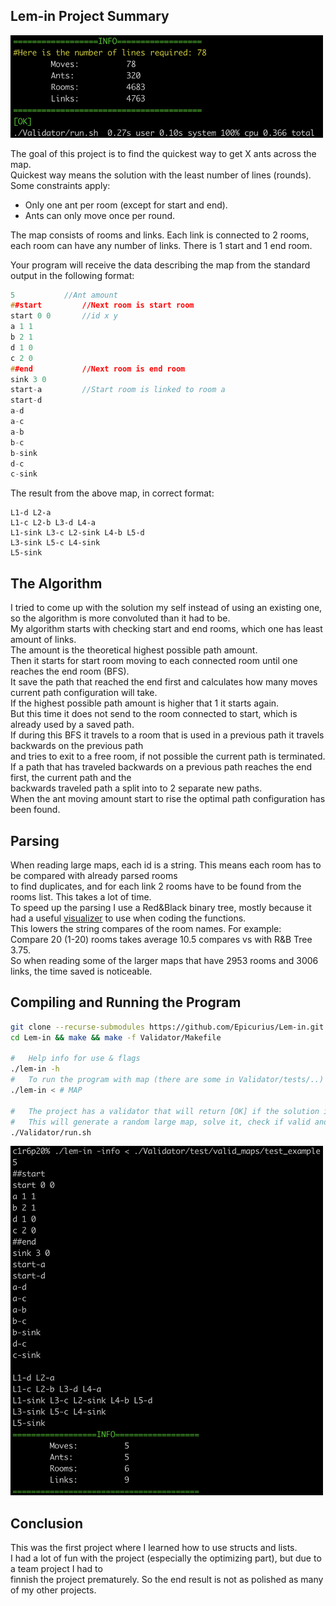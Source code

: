 ## Lem-in Project Summary
<img src="./output_image.png" alt="Engine_Flow" width="500"/></p>
The goal of this project is to find the quickest way to get X ants across the map. <br>
Quickest way means the solution with the least number of lines (rounds).<br>
Some constraints apply:
* Only one ant per room (except for start and end).
* Ants can only move once per round.

The map consists of rooms and links. Each link is connected to 2 rooms, each room can have any number of links.
There is 1 start and 1 end room.

Your program will receive the data describing the map from the standard output
in the following format:
```c
5			//Ant amount
##start			//Next room is start room
start 0 0		//id x y
a 1 1
b 2 1
d 1 0
c 2 0
##end			//Next room is end room
sink 3 0
start-a			//Start room is linked to room a
start-d
a-d
a-c
a-b
b-c
b-sink
d-c
c-sink
```
The result from the above map, in correct format:
```
L1-d L2-a 
L1-c L2-b L3-d L4-a 
L1-sink L3-c L2-sink L4-b L5-d 
L3-sink L5-c L4-sink 
L5-sink 
```

## The Algorithm

I tried to come up with the solution my self instead of using an existing one, so the algorithm is more convoluted than it had to be.<br>
My algorithm starts with checking start and end rooms, which one has least amount of links.<br>
The amount is the theoretical highest possible path amount.<br>
Then it starts for start room moving to each connected room until one reaches the end room (BFS).<br>
It save the path that reached the end first and calculates how many moves current path configuration will take.<br>
If the highest possible path amount is higher that 1 it starts again.<br>
But this time it does not send to the room connected to start, which is already used by a saved path.<br>
If during this BFS it travels to a room that is used in a previous path it travels backwards on the previous path<br>
and tries to exit to a free room, if not possible the current path is terminated.<br>
If a path that has traveled backwards on a previous path reaches the end first, the current path and the <br>
backwards traveled path a split into to 2 separate new paths.<br>
When the ant moving amount start to rise the optimal path configuration has been found.<br> 

## Parsing

When reading large maps, each id is a string. This means each room has to be compared with already parsed rooms <br>
to find duplicates, and for each link 2 rooms have to be found from the rooms list. This takes a lot of time.<br>
To speed up the parsing I use a Red&Black binary tree, mostly because it had a useful [visualizer](https://www.cs.usfca.edu/~galles/visualization/RedBlack.html) to use when coding the functions.<br>
This lowers the string compares of the room names. For example:<br>
Compare 20 (1-20) rooms takes average 10.5 compares vs with R&B Tree 3.75.<br>
So when reading some of the larger maps that have 2953 rooms and 3006 links, the time saved is noticeable.<br>

## Compiling and Running the Program
```sh
git clone --recurse-submodules https://github.com/Epicurius/Lem-in.git
cd Lem-in && make && make -f Validator/Makefile

#	Help info for use & flags
./lem-in -h
#	To run the program with map (there are some in Validator/tests/..)
./lem-in < # MAP

#	The project has a validator that will return [OK] if the solution is correct
#	This will generate a random large map, solve it, check if valid and return core info.
./Validator/run.sh
```
<img src="./test_image.png" alt="Engine_Flow" width="500"/><br>



## Conclusion

This was the first project where I learned how to use structs and lists. <br>
I had a lot of fun with the project (especially the optimizing part), but due to a team project I had to<br>
finnish the project prematurely. So the end result is not as polished as many of my other projects.<br>

